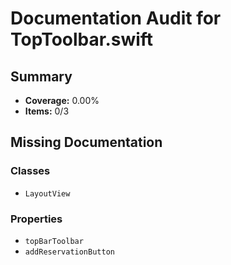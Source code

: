 # Documentation Audit for TopToolbar.swift

## Summary

- **Coverage:** 0.00%
- **Items:** 0/3

## Missing Documentation

### Classes
- `LayoutView`

### Properties
- `topBarToolbar`
- `addReservationButton`
